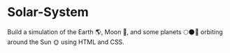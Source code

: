# Solar-System
Build a simulation of the Earth  🌎, Moon 🌛, and some planets 🌕🌑🌚 orbiting around the Sun 🌞 using HTML and CSS.
